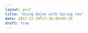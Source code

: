```yaml
---
layout: post
title: "Using Dojox with Spring roo"
date: 2012-12-30T17:58:00+05:30
draft: true
---
```

